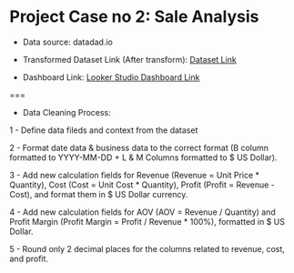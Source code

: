 # Project Case no 2: Sale Analysis

- Data source: datadad.io

- Transformed Dataset Link (After transform): [Dataset Link](https://docs.google.com/spreadsheets/d/1aNPMBCc8HfnI0tA7yR0WR3jT2vYIoLhch4J_iWvUiZA/edit#gid=1956311044)

- Dashboard Link: [Looker Studio Dashboard Link](https://lookerstudio.google.com/u/0/reporting/7126c72d-bc91-4c1e-a7ec-739a99b8d745/page/U3qoD) 

===

- Data Cleaning Process:

1 - Define data fileds and context from the dataset 

2 - Format date data & business data to the correct format (B column formatted to YYYY-MM-DD + L & M Columns formatted to $ US Dollar).

3 - Add new calculation fields for Revenue (Revenue = Unit Price * Quantity), Cost (Cost = Unit Cost * Quantity), Profit (Profit = Revenue - Cost), and format them in $ US Dollar currency.

4 - Add new calculation fields for AOV (AOV = Revenue / Quantity) and Profit Margin (Profit Margin = Profit / Revenue * 100%), formatted in $ US Dollar. 

5 - Round only 2 decimal places for the columns related to revenue, cost, and profit.
